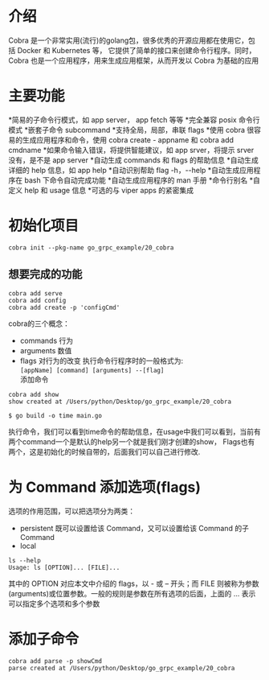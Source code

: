 # 介绍
Cobra 是一个非常实用(流行)的golang包，很多优秀的开源应用都在使用它，包括 Docker 和 Kubernetes 等，
它提供了简单的接口来创建命令行程序。同时，Cobra 也是一个应用程序，用来生成应用框架，从而开发以 Cobra 为基础的应用
# 主要功能
*简易的子命令行模式，如 app server， app fetch 等等
*完全兼容 posix 命令行模式
*嵌套子命令 subcommand
*支持全局，局部，串联 flags
*使用 cobra 很容易的生成应用程序和命令，使用 cobra create - appname 和 cobra add cmdname
*如果命令输入错误，将提供智能建议，如 app srver，将提示 srver 没有，是不是 app server
*自动生成 commands 和 flags 的帮助信息
*自动生成详细的 help 信息，如 app help
*自动识别帮助 flag -h，--help
*自动生成应用程序在 bash 下命令自动完成功能
*自动生成应用程序的 man 手册
*命令行别名
*自定义 help 和 usage 信息
*可选的与 viper apps 的紧密集成

# 初始化项目
```shell script
cobra init --pkg-name go_grpc_example/20_cobra
```
## 想要完成的功能
```shell script
cobra add serve
cobra add config
cobra add create -p 'configCmd'
```
cobra的三个概念：
* commands 行为
* arguments 数值
* flags 对行为的改变
执行命令行程序时的一般格式为:  
`[appName] [command] [arguments] --[flag]`  
添加命令  
```shell script
cobra add show
show created at /Users/python/Desktop/go_grpc_example/20_cobra

```
```shell script
$ go build -o time main.go
```   
执行命令，我们可以看到time命令的帮助信息，在usage中我们可以看到，当前有两个command一个是默认的help另一个就是我们刚才创建的show，
Flags也有两个，这是初始化的时候自带的，后面我们可以自己进行修改.  
# 为 Command 添加选项(flags)  
选项的作用范围，可以把选项分为两类：  
* persistent 既可以设置给该 Command，又可以设置给该 Command 的子 Command
* local  
```shell script
ls --help
Usage: ls [OPTION]... [FILE]...
```  
其中的 OPTION 对应本文中介绍的 flags，以 - 或 – 开头；而 FILE 则被称为参数(arguments)或位置参数。一般的规则是参数在所有选项的后面，上面的 … 表示可以指定多个选项和多个参数
# 添加子命令
```shell script
cobra add parse -p showCmd
parse created at /Users/python/Desktop/go_grpc_example/20_cobra
```